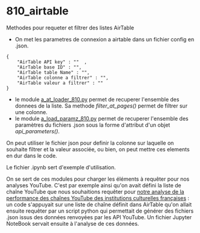 # 810_airtable
Methodes pour requeter et filtrer des listes AirTable

- On met les parametres de connexion a airtable dans un fichier config en .json.


```
{
    "AirTable API key" : ""  , 
    "AirTable base ID" : "", 
    "AirTable table Name" : "",
    "AirTable colonne a filtrer" : "",
    "AirTable valeur a filtrer" : ""
}

```

- le module [a_at_loader_810.py](https://github.com/MaximoRose/810_airtable/blob/main/a_at_loader_810.py) permet de recuperer l'ensemble des donnees de la liste. Sa methode _filter_at_pages()_ permet de filtrer sur une colonne.
- le module [a_load_paramz_810.py](https://github.com/MaximoRose/810_airtable/blob/main/a_load_paramz_810.py) permet de recuperer l'ensemble des paramètres du fichiers .json sous la forme d'attribut d'un objet _api_parameters()_. 

On peut utiliser le fichier json pour definir la colonne sur laquelle on souhaite filtrer et la valeur associée, ou bien, on peut mettre ces elements en dur dans le code.

Le fichier .ipynb sert d'exemple d'utilisation.

On se sert de ces modules pour charger les éléments à requêter pour nos analyses YouTube. C'est par exemple ainsi qu'on avait défini la liste de chaîne YouTube que nous souhaitions requêter pour [notre analyse de la performance des chaînes YouTube des institutions culturelles françaises](https://github.com/MaximoRose/OS_YouTube_Consultant) : un code s'appuyait sur une liste de chaîne définit dans AirTable qu'on allait ensuite requêter par un script python qui permettait de générer des fichiers .json issus des données renvoyées par les API YouTube. Un fichier Jupyter NoteBook servait ensuite à l'analyse de ces données.

